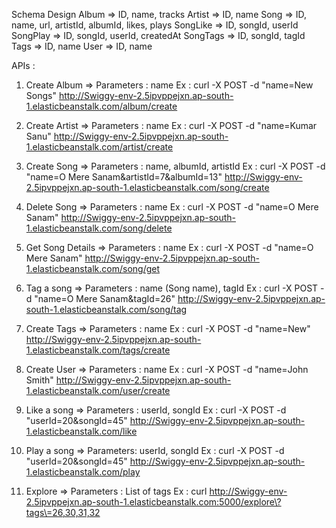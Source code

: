 Schema Design
Album => ID, name, tracks
Artist => ID, name
Song => ID, name, url, artistId, albumId, likes, plays
SongLike => ID, songId, userId
SongPlay => ID, songId, userId, createdAt
SongTags => ID, songId, tagId
Tags => ID, name
User => ID, name


APIs :
1) Create Album => Parameters : name
Ex : curl  -X POST -d "name=New Songs" http://Swiggy-env-2.5ipvppejxn.ap-south-1.elasticbeanstalk.com/album/create

2) Create Artist => Parameters : name
Ex :  curl  -X POST -d "name=Kumar Sanu" http://Swiggy-env-2.5ipvppejxn.ap-south-1.elasticbeanstalk.com/artist/create

3) Create Song => Parameters : name, albumId, artistId
Ex :  curl  -X POST -d "name=O Mere Sanam&artistId=7&albumId=13" http://Swiggy-env-2.5ipvppejxn.ap-south-1.elasticbeanstalk.com/song/create

4) Delete Song => Parameters : name
Ex :  curl  -X POST -d "name=O Mere Sanam" http://Swiggy-env-2.5ipvppejxn.ap-south-1.elasticbeanstalk.com/song/delete

5) Get Song Details => Parameters : name
Ex :  curl  -X POST -d "name=O Mere Sanam" http://Swiggy-env-2.5ipvppejxn.ap-south-1.elasticbeanstalk.com/song/get

6) Tag a song => Parameters : name (Song name), tagId
Ex : curl  -X POST -d "name=O Mere Sanam&tagId=26" http://Swiggy-env-2.5ipvppejxn.ap-south-1.elasticbeanstalk.com/song/tag

7) Create Tags => Parameters : name
Ex : curl  -X POST -d "name=New" http://Swiggy-env-2.5ipvppejxn.ap-south-1.elasticbeanstalk.com/tags/create

8) Create User => Parameters : name
Ex : curl  -X POST -d "name=John Smith" http://Swiggy-env-2.5ipvppejxn.ap-south-1.elasticbeanstalk.com/user/create

9) Like a song => Parameters : userId, songId
Ex : curl  -X POST -d "userId=20&songId=45" http://Swiggy-env-2.5ipvppejxn.ap-south-1.elasticbeanstalk.com/like

10) Play a song => Parameters: userId, songId
Ex : curl  -X POST -d "userId=20&songId=45" http://Swiggy-env-2.5ipvppejxn.ap-south-1.elasticbeanstalk.com/play

11) Explore => Parameters : List of tags
Ex : curl http://Swiggy-env-2.5ipvppejxn.ap-south-1.elasticbeanstalk.com:5000/explore\?tags\=26,30,31,32